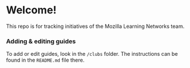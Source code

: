 # Welcome!

This repo is for tracking initiatives of the Mozilla Learning Networks team.

### Adding & editing guides

To add or edit guides, look in the ``/clubs`` folder. The instructions can be found in the ``README.md`` file there.

